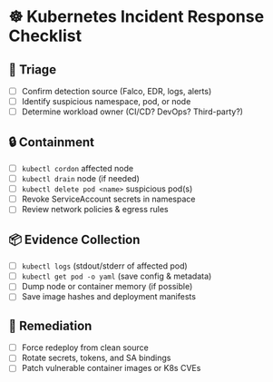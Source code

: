 # ☸️ Kubernetes Incident Response Checklist

## 🧠 Triage
- [ ] Confirm detection source (Falco, EDR, logs, alerts)
- [ ] Identify suspicious namespace, pod, or node
- [ ] Determine workload owner (CI/CD? DevOps? Third-party?)

## 🔒 Containment
- [ ] `kubectl cordon` affected node
- [ ] `kubectl drain` node (if needed)
- [ ] `kubectl delete pod <name>` suspicious pod(s)
- [ ] Revoke ServiceAccount secrets in namespace
- [ ] Review network policies & egress rules

## 📦 Evidence Collection
- [ ] `kubectl logs` (stdout/stderr of affected pod)
- [ ] `kubectl get pod -o yaml` (save config & metadata)
- [ ] Dump node or container memory (if possible)
- [ ] Save image hashes and deployment manifests

## 🧹 Remediation
- [ ] Force redeploy from clean source
- [ ] Rotate secrets, tokens, and SA bindings
- [ ] Patch vulnerable container images or K8s CVEs
